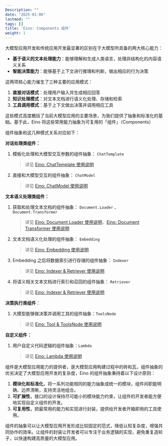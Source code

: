 ```yaml
---
Description: ""
date: "2025-01-06"
lastmod: ""
tags: []
title: 'Eino: Components 组件'
weight: 1
---
```


大模型应用开发和传统应用开发最显著的区别在于大模型所具备的两大核心能力：

- **基于语义的文本处理能力**：能够理解和生成人类语言，处理非结构化的内容语义关系
- **智能决策能力**：能够基于上下文进行推理和判断，做出相应的行为决策

这两项核心能力催生了三种主要的应用模式：

1. **直接对话模式**：处理用户输入并生成相应回答
2. **知识处理模式**：对文本文档进行语义化处理、存储和检索
3. **工具调用模式**：基于上下文做出决策并调用相应工具

这些模式高度概括了当前大模型应用的主要场景，为我们提供了抽象和标准化的基础。基于此，Eino 将这些常用能力抽象为可复用的「组件」（Components）

组件抽象和这几种模式关系对应如下：

**对话处理类组件：**

1. 模板化处理和大模型交互参数的组件抽象： `ChatTemplate`

   > 详见 [Eino: ChatTemplate 使用说明](/zh/docs/eino/core_modules/components/chat_template_guide)
   >
2. 直接和大模型交互的组件抽象： `ChatModel`

   > 详见 [Eino: ChatModel 使用说明](/zh/docs/eino/core_modules/components/chat_model_guide)
   >

**文本语义处理类组件：**

1. 获取和处理文本文档的组件抽象： `Document.Loader` 、`Document.Transformer`

   > 详见 [Eino: Document Loader 使用说明](/zh/docs/eino/core_modules/components/document_loader_guide)、[Eino: Document Transformer 使用说明](/zh/docs/eino/core_modules/components/document_transformer_guide)
   >
2. 文本文档语义化处理的组件抽象： `Embedding`

   > 详见 [Eino: Embedding 使用说明](/zh/docs/eino/core_modules/components/embedding_guide)
   >
3. Embedding 之后将数据索引进行存储的组件抽象： `Indexer`

   > 详见 [Eino: Indexer & Retriever 使用说明](/zh/docs/eino/core_modules/components/indexer_and_retriever_guide)
   >
4. 将语义相关文本文档进行索引和召回的组件抽象： `Retriever`

   > 详见 [Eino: Indexer & Retriever 使用说明](/zh/docs/eino/core_modules/components/indexer_and_retriever_guide)
   >

**决策执行类组件**：

1. 大模型能够做决策并调用工具的组件抽象：`ToolsNode`
   > 详见 [Eino: Tool & ToolsNode 使用说明](/zh/docs/eino/core_modules/components/tool_and_tools_node_guide)
   >

**自定义组件：**

1. 用户自定义代码逻辑的组件抽象：`Lambda`
   > 详见 [Eino: Lambda 使用说明](/zh/docs/eino/core_modules/components/lambda_guide)
   >

组件是大模型应用能力的提供者，是大模型应用构建过程中的砖和瓦，组件抽象的优劣决定了大模型应用开发的复杂度，Eino 的组件抽象秉持着以下设计原则：

1. **模块化和标准化**，将一系列功能相同的能力抽象成统一的模块，组件间职能明确、边界清晰，支持灵活地组合。
2. **可扩展性**，接口的设计保持尽可能小的模块能力约束，让组件的开发者能方便地实现自定义组件的开发。
3. **可复用性**，把最常用的能力和实现进行封装，提供给开发者开箱即用的工具使用。

组件的抽象可以让大模型应用开发形成比较固定的范式，降低认知复杂度，增强共同协作的效率。让组件的封装让开发者可以专注于业务逻辑的实现，避免重复造轮子，以快速构建高质量的大模型应用。
